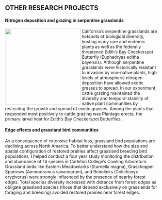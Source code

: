 ## OTHER RESEARCH PROJECTS

#### Nitrogen deposition and grazing in serpentine grasslands

<img src="https://jaredjbeck.github.io/CAdoEIHVEAEsz_Y.jpg" align="left" width="250"> California’s serpentine grasslands are hotspots of biological diversity, hosting many rare and endemic plants as well as the federally threatened Edith’s Bay Checkerspot Butterfly (Euphadryas editha bayensis). Although serpentine grasslands were historically resistant to invasion by non-native plants, high levels of atmospheric nitrogen deposition have allowed exotic grasses to spread. In our experiment, cattle grazing maintained the diversity and temporal stability of native plant communities by restricting the growth and spread of exotic grasses. Among the plants that responded most positively to cattle grazing was Plantago erecta, the primary larval host for Edith’s Bay Checkerspot Butterflies.

#### Edge effects and grassland bird communities

As a consequence of extensive habitat loss, grassland bird populations are declining across North America. To better understand how the size and spatial configuration of restored prairies affect grassland breeding bird populations, I helped conduct a four year study monitoring the distribution and abundance of 14 species in Carleton College’s Cowling Arboretum. Grassland birds like Eastern Meadowlarks (Sturnella magna), Grasshopper Sparrows (Ammodramus savannarum), and Bobolinks (Dolichonyx oryzivorus) were strongly influenced by the presence of nearby forest edges. Total species diversity increased with distance from forest edges as obligate grassland species (those that depend exclusively on grasslands for foraging and breeding) avoided restored prairies near forest edges.
